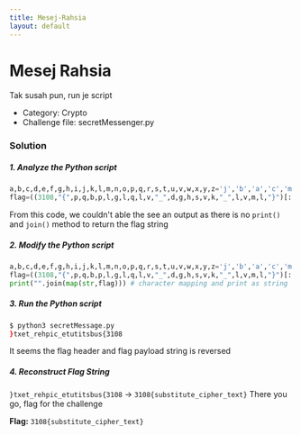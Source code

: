 ```yaml
---
title: Mesej-Rahsia
layout: default
---
```


# Mesej Rahsia
Tak susah pun, run je script

- Category: Crypto
- Challenge file: secretMessenger.py

### Solution

##### 1. Analyze the Python script
```py
a,b,c,d,e,f,g,h,i,j,k,l,m,n,o,p,q,r,s,t,u,v,w,x,y,z='j','b','a','c','m','n','i','p','o','q','r','t','x','z','v','s','u','y','h','g','d','e','f','k','l','w'
flag=((3108,"{",p,q,b,p,l,g,l,q,l,v,"_",d,g,h,s,v,k,"_",l,v,m,l,"}")[::-1])
```
From this code, we couldn't able the see an output as there is no `print()` and `join()` method to return the flag string

##### 2. Modify the Python script 
```py
a,b,c,d,e,f,g,h,i,j,k,l,m,n,o,p,q,r,s,t,u,v,w,x,y,z='j','b','a','c','m','n','i','p','o','q','r','t','x','z','v','s','u','y','h','g','d','e','f','k','l','w'
flag=((3108,"{",p,q,b,p,l,g,l,q,l,v,"_",d,g,h,s,v,k,"_",l,v,m,l,"}")[::-1])
print("".join(map(str,flag))) # character mapping and print as string
```

##### 3. Run the Python script
```sh
$ python3 secretMessage.py
}txet_rehpic_etutitsbus{3108
```
It seems the flag header and flag payload string is reversed

##### 4. Reconstruct Flag String
`}txet_rehpic_etutitsbus{3108` ->  `3108{substitute_cipher_text}`
There you go, flag for the challenge

**Flag:** `3108{substitute_cipher_text}`









